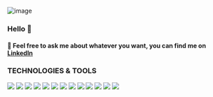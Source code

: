 
![image](https://user-images.githubusercontent.com/26464310/134077734-66995cd1-c8cb-4c86-a954-e6db6254b573.png)

### Hello 👋
#### 💬 Feel free to ask me about whatever you want, you can find me on <a  target="_blank" href="https://www.linkedin.com/in/raidelv/">LinkedIn</a>


### TECHNOLOGIES & TOOLS
![](https://img.shields.io/badge/PHP-Laravel-informational?style=flat&logo=laravel&logoColor=white&color=red)
![](https://img.shields.io/badge/PHP-Symfony-informational?style=flat&logo=symfony&logoColor=white&color=gray)
![](https://img.shields.io/badge/JS-NodeJS-informational?style=flat&logo=node.js&logoColor=white&color=green)
![](https://img.shields.io/badge/Typescript-informational?style=flat&logo=typescript&logoColor=white&color=blue)
![](https://img.shields.io/badge/JS-React-informational?style=flat&logo=react&logoColor=white&color=blue)
![](https://img.shields.io/badge/JS-Angular-informational?style=flat&logo=angular&logoColor=white&color=red)
![](https://img.shields.io/badge/JAVA-sprint-informational?style=flat&logo=java&logoColor=white&color=red)
![](https://img.shields.io/badge/DB-MySQL-informational?style=flat&logo=mysql&logoColor=white&color=blue)
![](https://img.shields.io/badge/DB-PostgreSQL-informational?style=flat&logo=postgresql&logoColor=white&color=blue)
![](https://img.shields.io/badge/DB-Mongo-informational?style=flat&logo=mongodb&logoColor=white&color=green)
![](https://img.shields.io/badge/TOOL-Docker-informational?style=flat&logo=docker&logoColor=white&color=blue)
![](https://img.shields.io/badge/TOOL-Kubernetes-informational?style=flat&logo=kubernetes&logoColor=white&color=blue)
![](https://img.shields.io/badge/TOOL-Vagrant-informational?style=flat&logo=vagrant&logoColor=white&color=red)





<!--
**raidel90/raidel90** is a ✨ _special_ ✨ repository because its `README.md` (this file) appears on your GitHub profile.

Here are some ideas to get you started:

- 🔭 I’m currently working on ...
- 🌱 I’m currently learning ...
- 👯 I’m looking to collaborate on ...
- 🤔 I’m looking for help with ...
- 💬 Ask me about ...
- 📫 How to reach me: ...
- 😄 Pronouns: ...
- ⚡ Fun fact: ...
-->
